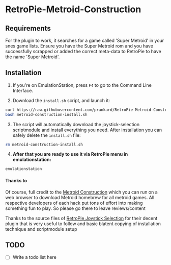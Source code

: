 # RetroPie-Metroid-Construction

## Requirements

For the plugin to work, it searches for a game called 'Super Metroid' in your snes game lists. Ensure you have the Super Metroid rom and you have successfully scrapped or added the correct meta-data to RetroPie to have the name 'Super Metroid'.

## Installation

1. If you're on EmulationStation, press `F4` to go to the Command Line Interface.

2. Download the `install.sh` script, and launch it:

```bash
curl https://raw.githubusercontent.com/prankard/RetroPie-Metroid-Construction/master/install-scriptmodule.sh -o metroid-construction-install.sh
bash metroid-construction-install.sh
```

3. The script will automatically download the joystick-selection scriptmodule and install everything you need. After installation you can safely delete the `install.sh` file:

```bash
rm metroid-construction-install.sh
```

4. **After that you are ready to use it via RetroPie menu in emulationstation:**

```bash
emulationstation
```

#### Thanks to

Of course, full credit to the [Metroid Construction](https://metroidconstruction.com/) which you can run on a web browser to download Metroid homebrew for all metroid games. All respective developers of each hack put tons of effort into making something fun to play. So please go there to leave reviews/content

Thanks to the source files of [RetroPie Joystick Selection](https://github.com/meleu/RetroPie-joystick-selection) for their decent plugin that is very useful to follow and basic blatent copying of installation technique and scriptmodule setup



## TODO

- [ ] Write a todo list here